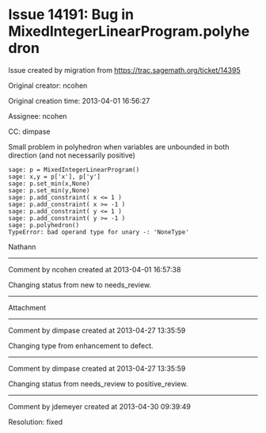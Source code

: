 # Issue 14191: Bug in MixedIntegerLinearProgram.polyhedron

Issue created by migration from https://trac.sagemath.org/ticket/14395

Original creator: ncohen

Original creation time: 2013-04-01 16:56:27

Assignee: ncohen

CC:  dimpase

Small problem in polyhedron when variables are unbounded in both direction (and not necessarily positive)


```
sage: p = MixedIntegerLinearProgram()                                                                                                                                              
sage: x,y = p['x'], p['y']                                                                                                                                                         
sage: p.set_min(x,None)                                                                                                                                                            
sage: p.set_min(y,None)                                                                                                                                                            
sage: p.add_constraint( x <= 1 )                                                                                                                                                   
sage: p.add_constraint( x >= -1 )                                                                                                                                                  
sage: p.add_constraint( y <= 1 )                                                                                                                                                   
sage: p.add_constraint( y >= -1 )                                                                                                                                                  
sage: p.polyhedron()
TypeError: bad operand type for unary -: 'NoneType'
```


Nathann


---

Comment by ncohen created at 2013-04-01 16:57:38

Changing status from new to needs_review.


---

Attachment


---

Comment by dimpase created at 2013-04-27 13:35:59

Changing type from enhancement to defect.


---

Comment by dimpase created at 2013-04-27 13:35:59

Changing status from needs_review to positive_review.


---

Comment by jdemeyer created at 2013-04-30 09:39:49

Resolution: fixed
